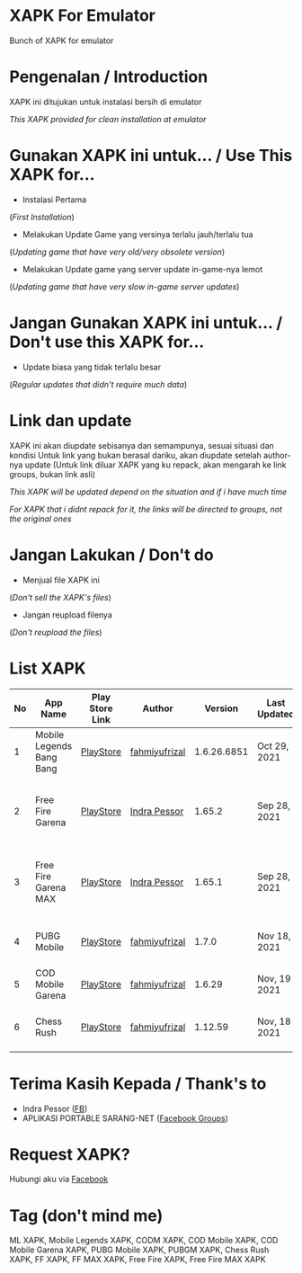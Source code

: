 # XAPK For Emulator
Bunch of XAPK for emulator

# Pengenalan / Introduction
XAPK ini ditujukan untuk instalasi bersih di emulator

_This XAPK provided for clean installation at emulator_

# Gunakan XAPK ini untuk... / Use This XAPK for...
- Instalasi Pertama 

(_First Installation_)

- Melakukan Update Game yang versinya terlalu jauh/terlalu tua 

(_Updating game that have very old/very obsolete version_)

- Melakukan Update game yang server update in-game-nya lemot 

(_Updating game that have very slow in-game server updates_)

# Jangan Gunakan XAPK ini untuk... / Don't use this XAPK for...
- Update biasa yang tidak terlalu besar 

(_Regular updates that didn't require much data_)

# Link dan update
XAPK ini akan diupdate sebisanya dan semampunya, sesuai situasi dan kondisi
Untuk link yang bukan berasal dariku, akan diupdate setelah author-nya update
(Untuk link diluar XAPK yang ku repack, akan mengarah ke link groups, bukan link asli)

_This XAPK will be updated depend on the situation and if i have much time_

_For XAPK that i didnt repack for it, the links will be directed to groups, not the original ones_

# Jangan Lakukan / Don't do
- Menjual file XAPK ini 

(_Don't sell the XAPK's files_)

- Jangan reupload filenya 

(_Don't reupload the files_)

# List XAPK

| No      | App Name           | Play Store Link  | Author | Version | Last Updated | Link XAPK | Tested at |
| ------- |--------------------| -----------------|--------|---------|--------------|-----------|-----------|
| 1     | Mobile Legends Bang Bang | [PlayStore](https://play.google.com/store/apps/details?id=com.mobile.legends) | [fahmiyufrizal](https://fb.com/xbe24) | 1.6.26.6851 | Oct 29, 2021 | [Gdrive](https://bit.ly/3Es0TJj) | Gameloop 4.4 & Gameloop 7.1 |
| 2     | Free Fire Garena | [PlayStore](https://play.google.com/store/apps/details?id=com.dts.freefireth) | [Indra Pessor](https://www.facebook.com/pessor) | 1.65.2 | Sep 28, 2021 | [Facebook Groups](https://www.facebook.com/groups/sarangnet/posts/3131378717132932) | Gameloop 4.4, Gameloop 7.1, Bluestacks 5 7.1 |
| 3     | Free Fire Garena MAX | [PlayStore](https://play.google.com/store/apps/details?id=com.dts.freefiremax) | [Indra Pessor](https://www.facebook.com/pessor) | 1.65.1 | Sep 28, 2021 | [Facebook Groups](https://www.facebook.com/groups/sarangnet/posts/3131213993816071/) | Gameloop 4.4, Gameloop 7.1, Bluestacks 5 7.1 |
| 4     | PUBG Mobile | [PlayStore](https://play.google.com/store/apps/details?id=com.tencent.ig) | [fahmiyufrizal](https://fb.com/xbe24) | 1.7.0 | Nov 18, 2021 | [Gdrive](https://bit.ly/2YXmiuK) | Gameloop 4.4, Bluestacks 5 7.1 |
| 5     | COD Mobile Garena | [PlayStore](https://play.google.com/store/apps/details?id=com.garena.game.codm) | [fahmiyufrizal](https://fb.com/xbe24) | 1.6.29 | Nov, 19 2021 | [TBD](#) | Untested |
| 6     | Chess Rush | [PlayStore](https://play.google.com/store/apps/details?id=com.tencent.godgame) | [fahmiyufrizal](https://fb.com/xbe24) | 1.12.59 | Nov, 18 2021 | [Gdrive](https://bit.ly/3qPK4Ew) | Gameloop 4.4, Bluestacks 5 7.1 |

# Terima Kasih Kepada / Thank's to
- Indra Pessor ([FB](https://www.facebook.com/pessor))
- APLIKASI PORTABLE SARANG-NET ([Facebook Groups](https://www.facebook.com/groups/sarangnet))

# Request XAPK?
Hubungi aku via [Facebook](https://fb.com/xbe24)

# Tag (don't mind me)
ML XAPK, Mobile Legends XAPK, CODM XAPK, COD Mobile XAPK, COD Mobile Garena XAPK, PUBG Mobile XAPK, PUBGM XAPK, Chess Rush XAPK, FF XAPK, FF MAX XAPK, Free Fire XAPK, Free Fire MAX XAPK
